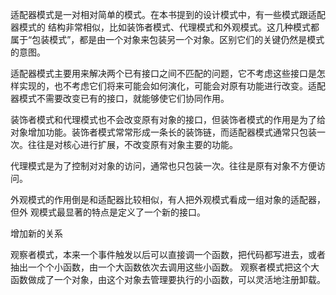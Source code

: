 
适配器模式是一对相对简单的模式。在本书提到的设计模式中，有一些模式跟适配器模式的 结构非常相似，比如装饰者模式、代理模式和外观模式。这几种模式都属于“包装模式”，都是由一个对象来包装另一个对象。区别它们的关键仍然是模式的意图。

适配器模式主要用来解决两个已有接口之间不匹配的问题，它不考虑这些接口是怎样实现的，也不考虑它们将来可能会如何演化，可能会对原有功能进行改变。适配器模式不需要改变已有的接口，就能够使它们协同作用。

装饰者模式和代理模式也不会改变原有对象的接口，但装饰者模式的作用是为了给对象增加功能。装饰者模式常常形成一条长的装饰链，而适配器模式通常只包装一次。往往是对核心进行扩展，不改变原有对象主要的功能。

代理模式是为了控制对对象的访问，通常也只包装一次。往往是原有对象不方便访问。

外观模式的作用倒是和适配器比较相似，有人把外观模式看成一组对象的适配器，但外 观模式最显著的特点是定义了一个新的接口。


增加新的关系

观察者模式，本来一个事件触发以后可以直接调一个函数，把代码都写进去，或者抽出一个个小函数，由一个大函数依次去调用这些小函数。
观察者模式把这个大函数做成了一个对象，由这个对象去管理要执行的小函数，可以灵活地注册卸载。